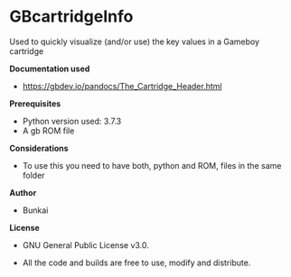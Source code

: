 # GBcartridgeInfo

Used to quickly visualize (and/or use) the key values in a Gameboy cartridge

**Documentation used**
- https://gbdev.io/pandocs/The_Cartridge_Header.html


**Prerequisites**
- Python version used: 3.7.3
- A gb ROM file

**Considerations**
- To use this you need to have both, python and ROM, files in the same folder

**Author**

 - Bunkai


**License**

 - GNU General Public License v3.0.

 - All the code and builds are free to use, modify and distribute.
